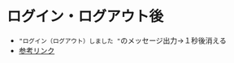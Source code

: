 # ログイン・ログアウト後
 - `"ログイン（ログアウト）しました "`のメッセージ出力→１秒後消える
 - [参考リンク](https://qiita.com/shibata0406/items/d3598fcb2f7da1b30951)
